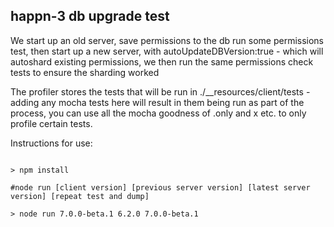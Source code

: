 happn-3 db upgrade test
------------------------

We start up an old server, save permissions to the db run some permissions test, then start up a new server, with autoUpdateDBVersion:true - which will autoshard existing permissions, we then run the same permissions check tests to ensure the sharding worked

The profiler stores the tests that will be run in ./__resources/client/tests - adding any mocha tests here will result in them being run as part of the process, you can use all the mocha goodness of .only and x etc. to only profile certain tests.

Instructions for use:

```

> npm install

#node run [client version] [previous server version] [latest server version] [repeat test and dump]

> node run 7.0.0-beta.1 6.2.0 7.0.0-beta.1

```